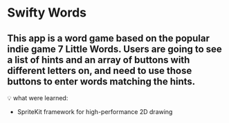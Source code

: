 # Swifty Words

## This app is a word game based on the popular indie game 7 Little Words. Users are going to see a list of hints and an array of buttons with different letters on, and need to use those buttons to enter words matching the hints.

💡 what were learned:
- SpriteKit framework for high-performance 2D drawing

